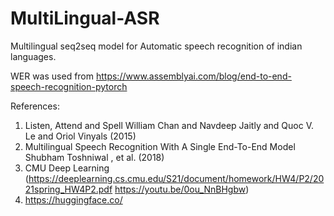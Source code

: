 # MultiLingual-ASR
Multilingual seq2seq model for Automatic speech recognition of indian languages.

WER was used from https://www.assemblyai.com/blog/end-to-end-speech-recognition-pytorch

References:
1. Listen, Attend and Spell William Chan and Navdeep Jaitly and Quoc V. Le and Oriol Vinyals (2015)
2. Multilingual Speech Recognition With A Single End-To-End Model Shubham Toshniwal , et al. (2018)
3. CMU Deep Learning (https://deeplearning.cs.cmu.edu/S21/document/homework/HW4/P2/2021spring_HW4P2.pdf https://youtu.be/0ou_NnBHgbw)
4. https://huggingface.co/

